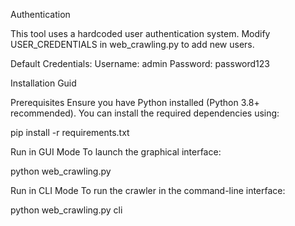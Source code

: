 Authentication

This tool uses a hardcoded user authentication system. Modify USER_CREDENTIALS in web_crawling.py to add new users.

Default Credentials:
Username: admin
Password: password123

Installation Guid

Prerequisites
Ensure you have Python installed (Python 3.8+ recommended). You can install the required dependencies using:

pip install -r requirements.txt

Run in GUI Mode
To launch the graphical interface:

python web_crawling.py

Run in CLI Mode
To run the crawler in the command-line interface:

python web_crawling.py cli

